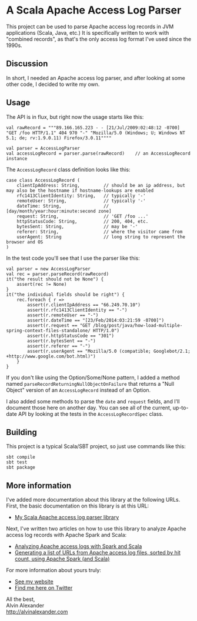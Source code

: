 # A Scala Apache Access Log Parser

This project can be used to parse Apache access log records in JVM applications (Scala,
Java, etc.) It is specifically written to work with "combined records", as that's
the only access log format I've used since the 1990s.


## Discussion

In short, I needed an Apache access log parser, and after looking at some other
code, I decided to write my own.


## Usage

The API is in flux, but right now the usage starts like this:

    val rawRecord = """89.166.165.223 - - [21/Jul/2009:02:48:12 -0700] "GET /foo HTTP/1.1" 404 970 "-" "Mozilla/5.0 (Windows; U; Windows NT 5.1; de; rv:1.9.0.11) Firefox/3.0.11""""
    
    val parser = AccessLogParser
    val accessLogRecord = parser.parse(rawRecord)    // an AccessLogRecord instance

The `AccessLogRecord` class definition looks like this:

    case class AccessLogRecord (
        clientIpAddress: String,         // should be an ip address, but may also be the hostname if hostname-lookups are enabled
        rfc1413ClientIdentity: String,   // typically '-'
        remoteUser: String,              // typically '-'
        dateTime: String,                // [day/month/year:hour:minute:second zone]
        request: String,                 // 'GET /foo ...'
        httpStatusCode: String,          // 200, 404, etc.
        bytesSent: String,               // may be '-'
        referer: String,                 // where the visitor came from
        userAgent: String                // long string to represent the browser and OS
    )

In the test code you'll see that I use the parser like this:

    val parser = new AccessLogParser
    val rec = parser.parseRecord(rawRecord)
    it("the result should not be None") {
        assert(rec != None)
    }
    it("the individual fields should be right") {
        rec.foreach { r =>
            assert(r.clientIpAddress == "66.249.70.10")
            assert(r.rfc1413ClientIdentity == "-")
            assert(r.remoteUser == "-")
            assert(r.dateTime == "[23/Feb/2014:03:21:59 -0700]")
            assert(r.request == "GET /blog/post/java/how-load-multiple-spring-context-files-standalone/ HTTP/1.0")
            assert(r.httpStatusCode == "301")
            assert(r.bytesSent == "-")
            assert(r.referer == "-")
            assert(r.userAgent == "Mozilla/5.0 (compatible; Googlebot/2.1; +http://www.google.com/bot.html)")
        }
    }

If you don't like using the Option/Some/None pattern, I added a method named `parseRecordReturningNullObjectOnFailure`
that returns a "Null Object" version of an `AccessLogRecord` instead of an Option.

I also added some methods to parse the `date` and `request` fields, and I'll document those
here on another day. You can see all of the current, up-to-date API by looking at the tests 
in the `AccessLogRecordSpec` class.


## Building

This project is a typical Scala/SBT project, so just use commands like this:

    sbt compile
    sbt test
    sbt package


## More information

I've added more documentation about this library at the following URLs. First, the basic documentation
on this library is at this URL:

* [My Scala Apache access log parser library](http://alvinalexander.com/scala/scala-apache-access-log-parser-library-java-jvm)

Next, I've written two articles on how to use this library to analyze Apache access log records with
Apache Spark and Scala:

* [Analyzing Apache access logs with Spark and Scala](http://alvinalexander.com/scala/analyzing-apache-access-logs-files-spark-scala)
* [Generating a list of URLs from Apache access log files, sorted by hit count, using Apache Spark (and Scala)](http://alvinalexander.com/scala/analyzing-apache-access-logs-files-spark-scala-part-2)

For more information about yours truly:

* [See my website](http://alvinalexander.com)
* [Find me here on Twitter]([https://twitter.com/alvinalexander)

All the best,    
Alvin Alexander  
http://alvinalexander.com









